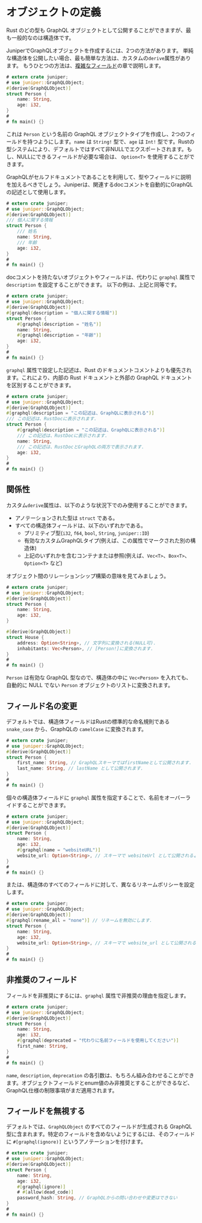# オブジェクトの定義

Rust のどの型も GraphQL オブジェクトとして公開することができますが、最も一般的なのは構造体です。

JuniperでGraphQLオブジェクトを作成するには、2つの方法があります。
単純な構造体を公開したい場合、最も簡単な方法は、カスタムの`derive`属性があります。
もうひとつの方法は、[複雑なフィールド](complex_fields.md)の章で説明します。

```rust
# extern crate juniper;
# use juniper::GraphQLObject;
#[derive(GraphQLObject)]
struct Person {
    name: String,
    age: i32,
}
#
# fn main() {}
```

これは `Person` という名前の GraphQL オブジェクトタイプを作成し、2つのフィールドを持つようにします。`name` は `String!` 型で、`age` は `Int!` 型です。Rustの型システムにより、デフォルトではすべて非NULLでエクスポートされます。もし、NULLにできるフィールドが必要な場合は、 `Option<T>` を使用することができます。

GraphQLがセルフドキュメントであることを利用して、型やフィールドに説明を加えるべきでしょう。Juniperは、関連するdocコメントを自動的にGraphQLの記述として使用します。

```rust
# extern crate juniper;
# use juniper::GraphQLObject;
#[derive(GraphQLObject)]
/// 個人に関する情報
struct Person {
    /// 姓名
    name: String,
    /// 年齢
    age: i32,
}
#
# fn main() {}
```

docコメントを持たないオブジェクトやフィールドは、代わりに `graphql` 属性で `description` を設定することができます。
以下の例は、上記と同等です。

```rust
# extern crate juniper;
# use juniper::GraphQLObject;
#[derive(GraphQLObject)]
#[graphql(description = "個人に関する情報")]
struct Person {
    #[graphql(description = "姓名")]
    name: String,
    #[graphql(description = "年齢")]
    age: i32,
}
#
# fn main() {}
```

`graphql` 属性で設定した記述は、Rust のドキュメントコメントよりも優先されます。これにより、内部の Rust ドキュメントと外部の GraphQL ドキュメントを区別することができます。

```rust
# extern crate juniper;
# use juniper::GraphQLObject;
#[derive(GraphQLObject)]
#[graphql(description = "この記述は、GraphQLに表示される")]
/// この記述は、RustDocに表示されます.
struct Person {
    #[graphql(description = "この記述は、GraphQLに表示される")]
    /// この記述は、RustDocに表示されます.
    name: String,
    /// この記述は、RustDocとGraphQLの両方で表示されます.
    age: i32,
}
#
# fn main() {}
```

## 関係性

カスタム`derive`属性は、以下のような状況下でのみ使用することができます。

* アノテーションされた型は `struct` である。
* すべての構造体フィールドは、以下のいずれかである。
  * プリミティブ型(`i32`, `f64`, `bool`, `String`, `juniper::ID`)
  * 有効なカスタムGraphQLタイプ(例えば、この属性でマークされた別の構造体)
  * 上記のいずれかを含むコンテナまたは参照(例えば、`Vec<T>`、`Box<T>`、`Option<T>` など)

オブジェクト間のリレーションシップ構築の意味を見てみましょう。

```rust
# extern crate juniper;
# use juniper::GraphQLObject;
#[derive(GraphQLObject)]
struct Person {
    name: String,
    age: i32,
}

#[derive(GraphQLObject)]
struct House {
    address: Option<String>, // 文字列に変換される(NULL可).
    inhabitants: Vec<Person>, // [Person!]に変換されます.
}
#
# fn main() {}
```

`Person` は有効な GraphQL 型なので、構造体の中に `Vec<Person>` を入れても、自動的に NULL でない `Person` オブジェクトのリストに変換されます。

## フィールド名の変更

デフォルトでは、構造体フィールドはRustの標準的な命名規則である `snake_case` から、GraphQLの `camelCase` に変換されます。

```rust
# extern crate juniper;
# use juniper::GraphQLObject;
#[derive(GraphQLObject)]
struct Person {
    first_name: String, // GraphQLスキーマではfirstNameとして公開されます.
    last_name: String, // lastName として公開されます.
}
#
# fn main() {}
```

個々の構造体フィールドに `graphql` 属性を指定することで、名前をオーバーライドすることができます。

```rust
# extern crate juniper;
# use juniper::GraphQLObject;
#[derive(GraphQLObject)]
struct Person {
    name: String,
    age: i32,
    #[graphql(name = "websiteURL")]
    website_url: Option<String>, // スキーマで websiteUrl として公開されるようになりました.
}
#
# fn main() {}
```

または、構造体のすべてのフィールドに対して、異なるリネームポリシーを設定します。

```rust
# extern crate juniper;
# use juniper::GraphQLObject;
#[derive(GraphQLObject)]
#[graphql(rename_all = "none")] // リネームを無効にします.
struct Person {
    name: String,
    age: i32,
    website_url: Option<String>, // スキーマで website_url として公開されるようになりました.
}
#
# fn main() {}
```

## 非推奨のフィールド

フィールドを非推奨にするには、`graphql` 属性で非推奨の理由を指定します。

```rust
# extern crate juniper;
# use juniper::GraphQLObject;
#[derive(GraphQLObject)]
struct Person {
    name: String,
    age: i32,
    #[graphql(deprecated = "代わりに名前フィールドを使用してください")]
    first_name: String,
}
#
# fn main() {}
```

`name`, `description`, `deprecation` の各引数は、もちろん組み合わせることができます。オブジェクトフィールドとenum値のみ非推奨とすることができるなど、GraphQL仕様の制限事項がまだ適用されます。

## フィールドを無視する

デフォルトでは、`GraphQLObject` のすべてのフィールドが生成される GraphQL 型に含まれます。特定のフィールドを含めないようにするには、そのフィールドに `#[graphql(ignore)]` というアノテーションを付けます。

```rust
# extern crate juniper;
# use juniper::GraphQLObject;
#[derive(GraphQLObject)]
struct Person {
    name: String,
    age: i32,
    #[graphql(ignore)]
    # #[allow(dead_code)]
    password_hash: String, // GraphQLからの問い合わせや変更はできない
}
#
# fn main() {}
```